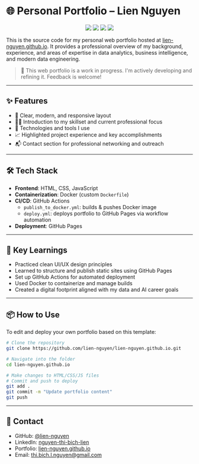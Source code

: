 # 🌐 Personal Portfolio – Lien Nguyen

<p align="center">
  <a href="https://github.com/lien-nguyen/lien-nguyen.github.io/releases/"><img src="https://img.shields.io/github/v/release/lien-nguyen/lien-nguyen.github.io?include_prereleases&display_name=release&labelColor=pink&color=blue"></a>
  <a href="https://github.com/lien-nguyen/lien-nguyen.github.io/releases/"><img src="https://img.shields.io/github/commits-since/lien-nguyen/lien-nguyen.github.io/v0.0.1?labelColor=yellow&color=green"></a>
  <a href="https://github.com/lien-nguyen/lien-nguyen.github.io"><img src="https://img.shields.io/github/commit-activity/w/lien-nguyen/lien-nguyen.github.io"></a>
  <a href="https://github.com/lien-nguyen/lien-nguyen.github.io/actions"><img src="https://img.shields.io/github/actions/workflow/status/lien-nguyen/lien-nguyen.github.io/publish_to_docker.yml"></a>
</p>

This is the source code for my personal web portfolio hosted at [lien-nguyen.github.io](https://lien-nguyen.github.io/). It provides a professional overview of my background, experience, and areas of expertise in data analytics, business intelligence, and modern data engineering.

> 🚧 This web portfolio is a work in progress. I'm actively developing and refining it. Feedback is welcome!


---

## ✨ Features

- 📌 Clear, modern, and responsive layout
- 👩‍💻 Introduction to my skillset and current professional focus
- 🧰 Technologies and tools I use
- 📈 Highlighted project experience and key accomplishments
- 📬 Contact section for professional networking and outreach

---

## 🛠️ Tech Stack

- **Frontend**: HTML, CSS, JavaScript
- **Containerization**: Docker (custom `Dockerfile`)
- **CI/CD**: GitHub Actions  
  - `publish_to_docker.yml`: builds & pushes Docker image  
  - `deploy.yml`: deploys portfolio to GitHub Pages via workflow automation
- **Deployment**: GitHub Pages

---

## 🧠 Key Learnings

- Practiced clean UI/UX design principles  
- Learned to structure and publish static sites using GitHub Pages  
- Set up GitHub Actions for automated deployment  
- Used Docker to containerize and manage builds  
- Created a digital footprint aligned with my data and AI career goals

---

## 📦 How to Use

To edit and deploy your own portfolio based on this template:

```bash
# Clone the repository
git clone https://github.com/lien-nguyen/lien-nguyen.github.io.git

# Navigate into the folder
cd lien-nguyen.github.io

# Make changes to HTML/CSS/JS files
# Commit and push to deploy
git add .
git commit -m "Update portfolio content"
git push
```


---

## 🪪 Contact

- GitHub: [@lien-nguyen](https://github.com/lien-nguyen)
- LinkedIn: [nguyen-thi-bich-lien](https://www.linkedin.com/in/nguyen-thi-bich-lien)
- Portfolio: [lien-nguyen.github.io](https://lien-nguyen.github.io/)
- Email: thi.bich.l.nguyen@gmail.com